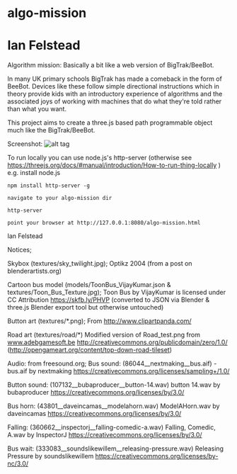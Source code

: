 # algo-mission
# Ian Felstead

Algorithm mission: Basically a bit like a web version of BigTrak/BeeBot.

In many UK primary schools BigTrak has made a comeback in the form of BeeBot.
Devices like these follow simple directional instructions which in theory provide kids with an introductory experience of algorithms and the associated joys of working with machines that do what they're told rather than what you want.

This project aims to create a three.js based path programmable object much like the BigTrak/BeeBot.

Screenshot:
![alt tag](https://cloud.githubusercontent.com/assets/5990178/19145914/21829310-8ba9-11e6-9619-04fbb6d4f722.JPG)

To run locally you can use node.js's http-server (otherwise see https://threejs.org/docs/#manual/introduction/How-to-run-thing-locally )
e.g.
	install node.js

	npm install http-server -g

	navigate to your algo-mission dir

	http-server

	point your browser at http://127.0.0.1:8080/algo-mission.html

Ian Felstead

Notices;

Skybox (textures/sky_twilight.jpg);
Optikz 2004 (from a post on blenderartists.org)

Cartoon bus model (models/ToonBus_VijayKumar.json & textures/Toon_Bus_Texture.jpg);
Toon Bus by VijayKumar is licensed under CC Attribution https://skfb.ly/PHVP
(converted to JSON via Blender & three.js Blender export tool but otherwise untouched)

Button art (textures/*.png);
From http://www.clipartpanda.com/

Road art (textures/road/*)
Modified version of Road_test.png from www.adebgamesoft.be
http://creativecommons.org/publicdomain/zero/1.0/
(http://opengameart.org/content/top-down-road-tileset)

Audio: from freesound.org; 
Bus sound: (86044__nextmaking__bus.aif) - bus.aif by nextmaking
https://creativecommons.org/licenses/sampling+/1.0/

Button sound: (107132__bubaproducer__button-14.wav) button 14.wav by bubaproducer
https://creativecommons.org/licenses/by/3.0/

Bus horn: (43801__daveincamas__modelahorn.wav) ModelAHorn.wav by daveincamas
https://creativecommons.org/licenses/by/3.0/

Falling: (360662__inspectorj__falling-comedic-a.wav) Falling, Comedic, A.wav by InspectorJ
https://creativecommons.org/licenses/by/3.0/

Bus wait: (333083__soundslikewillem__releasing-pressure.wav) Releasing Pressure by soundslikewillem
https://creativecommons.org/licenses/by-nc/3.0/